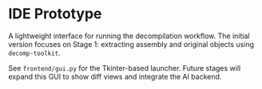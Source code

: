 # IDE Prototype

A lightweight interface for running the decompilation workflow.
The initial version focuses on Stage 1: extracting assembly and
original objects using `decomp-toolkit`.

See `frontend/gui.py` for the Tkinter-based launcher. Future stages
will expand this GUI to show diff views and integrate the AI backend.
